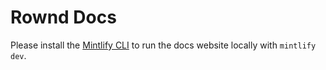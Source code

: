 # Rownd Docs

Please install the [Mintlify CLI](https://mintlify.com/docs/development) to run the docs website locally with `mintlify dev`.

